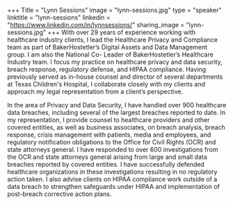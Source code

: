 +++
Title = "Lynn Sessions"
image = "lynn-sessions.jpg"
type = "speaker"
linktitle = "lynn-sessions"
linkedin = "https://www.linkedin.com/in/lynnsessions/"
sharing_image = "lynn-sessions.jpg"
+++
With over 29 years of experience working with healthcare industry clients, I lead the Healthcare Privacy and Compliance team as part of BakerHostetler’s Digital Assets and Data Management group. I am also the National Co- Leader of BakerHostetler’s Healthcare Industry team. I focus my practice on healthcare privacy and data security, breach response, regulatory defense, and HIPAA compliance. Having previously served as in-house counsel and director of several departments at Texas Children's Hospital, I collaborate closely with my clients and approach my legal representation from a client’s perspective.
    
In the area of Privacy and Data Security, I have handled over 900 healthcare data breaches, including several of the largest breaches reported to date. In my representation, I provide counsel to healthcare providers and other covered entities, as well as business associates, on breach analysis, breach response, crisis management with patients, media and employees, and regulatory notification obligations to the Office for Civil Rights (OCR) and state attorneys general. I have responded to over 600 investigations from the OCR and state attorneys general arising from large and small data breaches reported by covered entities. I have successfully defended healthcare organizations in these investigations resulting in no regulatory action taken. I also advise clients on HIPAA compliance work outside of a data breach to strengthen safeguards under HIPAA and implementation of post-breach corrective action plans.